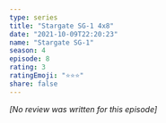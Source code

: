 ```yaml
---
type: series
title: "Stargate SG-1 4x8"
date: "2021-10-09T22:20:23"
name: "Stargate SG-1"
season: 4
episode: 8
rating: 3
ratingEmoji: "⭐️⭐️⭐️"
share: false
---
```


_[No review was written for this episode]_
